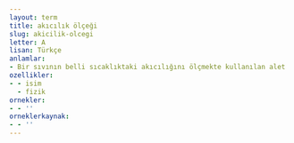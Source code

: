 ```yaml
---
layout: term
title: akıcılık ölçeği
slug: akicilik-olcegi
letter: A
lisan: Türkçe
anlamlar:
- Bir sıvının belli sıcaklıktaki akıcılığını ölçmekte kullanılan alet
ozellikler:
- - isim
  - fizik
ornekler:
- - ''
orneklerkaynak:
- - ''
---
```

